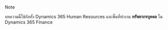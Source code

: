 > [!NOTE]
> บทความนี้ใช้กับทั้ง Dynamics 365 Human Resources และพื้นที่ทำงาน **ทรัพยากรบุคคล** ใน Dynamics 365 Finance